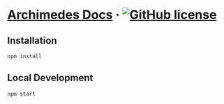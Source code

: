 # [Archimedes Docs](https://archimedesfw.io/) &middot; [![GitHub license](https://img.shields.io/badge/license-apache-blue.svg)](https://github.com/archimedes-projects/archimedes-docs/blob/master/LICENSE)

## Installation

```bash
npm install
```

## Local Development

```bash
npm start
```

